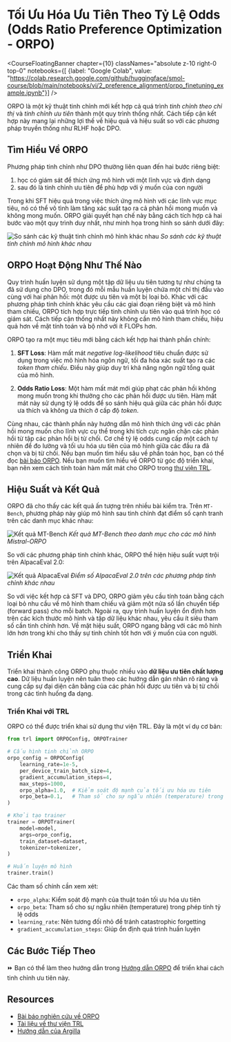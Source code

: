 # Tối Ưu Hóa Ưu Tiên Theo Tỷ Lệ Odds (Odds Ratio Preference Optimization - ORPO)

<CourseFloatingBanner chapter={10}
  classNames="absolute z-10 right-0 top-0"
  notebooks={[
    {label: "Google Colab", value: "https://colab.research.google.com/github/huggingface/smol-course/blob/main/notebooks/vi/2_preference_alignment/orpo_finetuning_example.ipynb"}] />

ORPO là một kỹ thuật tinh chỉnh mới kết hợp cả quá trình *tinh chỉnh theo chỉ thị* và *tinh chỉnh ưu tiên* thành một quy trình thống nhất. Cách tiếp cận kết hợp này mang lại những lợi thế về hiệu quả và hiệu suất so với các phương pháp truyền thống như RLHF hoặc DPO.

## Tìm Hiểu Về ORPO

Phương pháp tinh chỉnh như DPO thường liên quan đến hai bước riêng biệt:
1) học có giám sát để thích ứng mô hình với một lĩnh vực và định dạng
2) sau đó là tinh chỉnh ưu tiên để phù hợp với ý muốn của con người

Trong khi SFT hiệu quả trong việc thích ứng mô hình với các lĩnh vực mục tiêu, nó có thể vô tình làm tăng xác suất tạo ra cả phản hồi mong muốn và không mong muốn. ORPO giải quyết hạn chế này bằng cách tích hợp cả hai bước vào một quy trình duy nhất, như minh họa trong hình so sánh dưới đây:

![So sánh các kỹ thuật tinh chỉnh mô hình khác nhau](https://argilla.io/images/blog/mantisnlp-rlhf/part-8-alignments.png)
*So sánh các kỹ thuật tinh chỉnh mô hình khác nhau*

## ORPO Hoạt Động Như Thế Nào

Quy trình huấn luyện sử dụng một tập dữ liệu ưu tiên tương tự như chúng ta đã sử dụng cho DPO, trong đó mỗi mẫu huấn luyện chứa một chỉ thị đầu vào cùng với hai phản hồi: một được ưu tiên và một bị loại bỏ. Khác với các phương pháp tinh chỉnh khác yêu cầu các giai đoạn riêng biệt và mô hình tham chiếu, ORPO tích hợp trực tiếp tinh chỉnh ưu tiên vào quá trình học có giám sát. Cách tiếp cận thống nhất này không cần mô hình tham chiếu, hiệu quả hơn về mặt tính toán và bộ nhớ với ít FLOPs hơn.

ORPO tạo ra một mục tiêu mới bằng cách kết hợp hai thành phần chính:

1. **SFT Loss**: Hàm mất mát *negative log-likelihood* tiêu chuẩn được sử dụng trong việc mô hình hóa ngôn ngữ, tối đa hóa xác suất tạo ra các *token tham chiếu*. Điều này giúp duy trì khả năng ngôn ngữ tổng quát của mô hình.

2. **Odds Ratio Loss**:  Một hàm mất mát mới giúp phạt các phản hồi không mong muốn trong khi thưởng cho các phản hồi được ưu tiên. Hàm mất mát này sử dụng tỷ lệ odds để so sánh hiệu quả giữa các phản hồi được ưa thích và không ưa thích ở cấp độ *token*.

Cùng nhau, các thành phần này hướng dẫn mô hình thích ứng với các phản hồi mong muốn cho lĩnh vực cụ thể trong khi tích cực ngăn chặn các phản hồi từ tập các phản hồi bị từ chối. Cơ chế tỷ lệ odds cung cấp một cách tự nhiên để đo lường và tối ưu hóa ưu tiên của mô hình giữa các đầu ra đã chọn và bị từ chối. Nếu bạn muốn tìm hiểu sâu về phần toán học, bạn có thể đọc [bài báo ORPO](https://arxiv.org/abs/2403.07691). Nếu bạn muốn tìm hiểu về ORPO từ góc độ triển khai, bạn nên xem cách tính toán hàm mất mát cho ORPO trong [thư viện TRL](https://github.com/huggingface/trl/blob/b02189aaa538f3a95f6abb0ab46c0a971bfde57e/trl/trainer/orpo_trainer.py#L660).

## Hiệu Suất và Kết Quả

ORPO đã cho thấy các kết quả ấn tượng trên nhiều bài kiểm tra. Trên `MT-Bench`, phương pháp này giúp mô hình sau tinh chỉnh đạt điểm số cạnh tranh trên các danh mục khác nhau:

![Kết quả MT-Bench](https://argilla.io/images/blog/mantisnlp-rlhf/part-8-mtbench.png)
*Kết quả MT-Bench theo danh mục cho các mô hình Mistral-ORPO*

So với các phương pháp tinh chỉnh khác, ORPO thể hiện hiệu suất vượt trội trên AlpacaEval 2.0:

![Kết quả AlpacaEval](https://argilla.io/images/blog/mantisnlp-rlhf/part-8-winrate.png)
*Điểm số AlpacaEval 2.0 trên các phương pháp tinh chỉnh khác nhau*

So với việc kết hợp cả SFT và DPO, ORPO giảm yêu cầu tính toán bằng cách loại bỏ nhu cầu về mô hình tham chiếu và giảm một nửa số lần chuyển tiếp (forward pass) cho mỗi batch. Ngoài ra, quy trình huấn luyện ổn định hơn trên các kích thước mô hình và tập dữ liệu khác nhau, yêu cầu ít siêu tham số cần tinh chỉnh hơn. Về mặt hiệu suất, ORPO ngang bằng với các mô hình lớn hơn trong khi cho thấy sự tinh chỉnh tốt hơn với ý muốn của con người.

## Triển Khai 

Triển khai thành công ORPO phụ thuộc nhiều vào **dữ liệu ưu tiên chất lượng cao**. Dữ liệu huấn luyện nên tuân theo các hướng dẫn gán nhãn rõ ràng và cung cấp sự đại diện cân bằng của các phản hồi được ưu tiên và bị từ chối trong các tình huống đa dạng. 

### Triển Khai với TRL

ORPO có thể được triển khai sử dụng thư viện TRL. Đây là một ví dụ cơ bản:

```python
from trl import ORPOConfig, ORPOTrainer

# Cấu hình tinh chỉnh ORPO
orpo_config = ORPOConfig(
    learning_rate=1e-5,
    per_device_train_batch_size=4,
    gradient_accumulation_steps=4,
    max_steps=1000,
    orpo_alpha=1.0,  # Kiểm soát độ mạnh của tối ưu hóa ưu tiên
    orpo_beta=0.1,   # Tham số cho sự ngẫu nhiên (temperature) trong tính tỷ lệ odds
)

# Khởi tạo trainer
trainer = ORPOTrainer(
    model=model,
    args=orpo_config,
    train_dataset=dataset,
    tokenizer=tokenizer,
)

# Huấn luyện mô hình
trainer.train()
```

Các tham số chính cần xem xét:

- `orpo_alpha`: Kiểm soát độ mạnh của thuật toán tối ưu hóa ưu tiên
- `orpo_beta`: Tham số cho sự ngẫu nhiên (temperature) trong phép tính tỷ lệ odds
- `learning_rate`: Nên tương đối nhỏ để tránh catastrophic forgetting
- `gradient_accumulation_steps`: Giúp ổn định quá trình huấn luyện

## Các Bước Tiếp Theo

⏩ Bạn có thể làm theo hướng dẫn trong [Hướng dẫn ORPO](../../../notebooks/vi/2_preference_alignment/orpo_tutorial.ipynb) để triển khai cách tinh chỉnh ưu tiên này.

## Resources
- [Bài báo nghiên cứu về ORPO](https://arxiv.org/abs/2403.07691)
- [Tài liệu về thư viện TRL](https://huggingface.co/docs/trl/index)
- [Hướng dẫn của Argilla](https://argilla.io/blog/mantisnlp-rlhf-part-8/) 